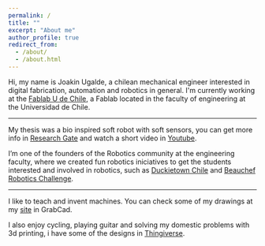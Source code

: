 ```yaml
---
permalink: /
title: ""
excerpt: "About me"
author_profile: true
redirect_from: 
  - /about/
  - /about.html
---
```


Hi, my name is Joakin Ugalde, a chilean mechanical engineer interested in digital fabrication, automation and robotics in general. I'm currently working at the [Fablab U de Chile](http://www.fablab.uchile.cl/), a Fablab located in the faculty of engineering at the Universidad de Chile.

---

My thesis was a bio inspired soft robot with soft sensors, you can get more info in [Research Gate](https://www.researchgate.net/publication/332063464_An_earthworm-inspired_soft_robot_with_perceptive_artificial_skin) and watch a short video
in [Youtube](https://www.youtube.com/watch?v=FZ2wraRIhEo).

I’m one of the founders of the Robotics community at the engineering faculty, where we created fun robotics iniciatives to get the students interested and involved in robotics, such as [Duckietown Chile](http://duckietown.cl/) and [Beauchef Robotics Challenge](https://www.instagram.com/beauchefrc/).

---

I like to teach and invent machines. You can check some of my drawings at my [site](https://grabcad.com/joakin.ugalde-1) in GrabCad.

I also enjoy cycling, playing guitar and solving my domestic problems with 3d printing, i have some of the designs in [Thingiverse](https://www.thingiverse.com/JKUgalde/designs).
